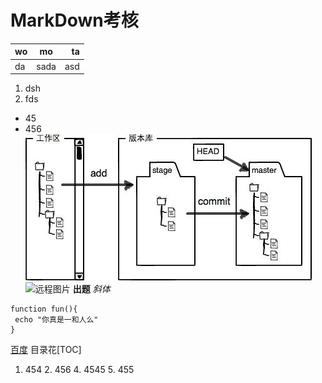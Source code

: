 # MarkDown考核
|wo|mo|ta|
|:---|:---:|--:|
|da|sada|asd|
1. dsh
2. fds
* 45
* 456
![本地图片](./0.jpg)
![远程图片](https://ss3.bdstatic.com/70cFv8Sh_Q1YnxGkpoWK1HF6hhy/it/u=1518682579,4064448354&fm=26&gp=0.jpg)
**出题**
*斜体*
```
function fun(){
 echo "你真是一和人么"
}
```
[百度](http://wwww.baidu.com)
目录花[TOC]
1. 454
   2. 456
    4. 4545
    5. 455


